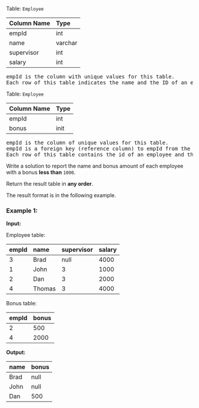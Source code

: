 Table: `Employee`

| Column Name | Type    |
| ----------- | :------ |
| empId       | int     |
| name        | varchar |
| supervisor  | int     |
| salary      | int     |

<pre>
empId is the column with unique values for this table.
Each row of this table indicates the name and the ID of an employee in addition to their salary and the id of their manager.
</pre>

Table: `Employee`

| Column Name | Type |
| ----------- | :--- |
| empId       | int  |
| bonus       | init |

<pre>
empId is the column of unique values for this table.
empId is a foreign key (reference column) to empId from the Employee table.
Each row of this table contains the id of an employee and their respective bonus.
</pre>

Write a solution to report the name and bonus amount of each employee with a bonus **less than** `1000`.

Return the result table in **any order**.

The result format is in the following example.

### Example 1:

**Input:**

Employee table:

| empId | name   | supervisor | salary |
| ----- | :----- | :--------- | :----- |
| 3     | Brad   | null       | 4000   |
| 1     | John   | 3          | 1000   |
| 2     | Dan    | 3          | 2000   |
| 4     | Thomas | 3          | 4000   |

Bonus table:

| empId | bonus |
| ----- | :---- |
| 2     | 500   |
| 4     | 2000  |

**Output:**

| name | bonus |
| ---- | :---- |
| Brad | null  |
| John | null  |
| Dan  | 500   |
